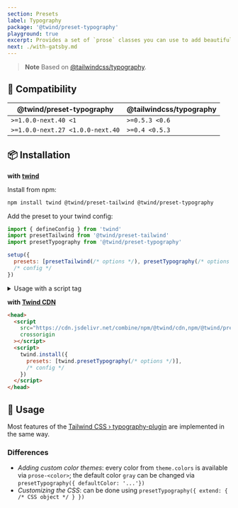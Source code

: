 ```yaml
---
section: Presets
label: Typography
package: '@twind/preset-typography'
playground: true
excerpt: Provides a set of `prose` classes you can use to add beautiful typographic defaults to any vanilla HTML you don't control, like HTML rendered from Markdown, or pulled from a CMS.
next: ./with-gatsby.md
---
```


> **Note**
> Based on [@tailwindcss/typography](https://github.com/tailwindlabs/tailwindcss-typography).

## 🤝 Compatibility

| @twind/preset-typography         | @tailwindcss/typography |
| -------------------------------- | ----------------------- |
| `>=1.0.0-next.40 <1`             | `>=0.5.3 <0.6`          |
| `>=1.0.0-next.27 <1.0.0-next.40` | `>=0.4 <0.5.3`          |

## 📦 Installation

**with [twind](https://github.com/tw-in-js/twind/tree/main/packages/twind)**

Install from npm:

```sh
npm install twind @twind/preset-tailwind @twind/preset-typography
```

Add the preset to your twind config:

```js title="twind.config.js"
import { defineConfig } from 'twind'
import presetTailwind from '@twind/preset-tailwind'
import presetTypography from '@twind/preset-typography'

setup({
  presets: [presetTailwind(/* options */), presetTypography(/* options */)],
  /* config */
})
```

<details><summary>Usage with a script tag</summary>

```html
<head>
  <script
    src="https://cdn.jsdelivr.net/combine/npm/twind,npm/@twind/preset-typography"
    crossorigin
  ></script>
  <script>
    twind.install({
      presets: [twind.presetTypography(/* options */)],
      /* config */
    })
  </script>
</head>
```

</details>

**with [Twind CDN](./installation#twind-cdn)**

```html
<head>
  <script
    src="https://cdn.jsdelivr.net/combine/npm/@twind/cdn,npm/@twind/preset-typography"
    crossorigin
  ></script>
  <script>
    twind.install({
      presets: [twind.presetTypography(/* options */)],
      /* config */
    })
  </script>
</head>
```

## 🙇 Usage

Most features of the [Tailwind CSS › typography-plugin](https://tailwindcss.com/docs/typography-plugin) are implemented in the same way.

### Differences

- _Adding custom color themes_: every color from `theme.colors` is available via `prose-<color>`; the default color `gray` can be changed via `presetTypography({ defaultColor: '...'})`
- _Customizing the CSS_: can be done using `presetTypography({ extend: { /* CSS object */ } })`
